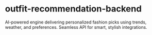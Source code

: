 # outfit-recommendation-backend
AI-powered engine delivering personalized fashion picks using trends, weather, and preferences. Seamless API for smart, stylish integrations.
